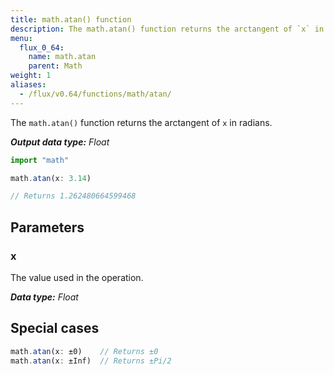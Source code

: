 ```yaml
---
title: math.atan() function
description: The math.atan() function returns the arctangent of `x` in radians.
menu:
  flux_0_64:
    name: math.atan
    parent: Math
weight: 1
aliases:
  - /flux/v0.64/functions/math/atan/
---
```


The `math.atan()` function returns the arctangent of `x` in radians.

_**Output data type:** Float_

```js
import "math"

math.atan(x: 3.14)

// Returns 1.262480664599468
```

## Parameters

### x
The value used in the operation.

_**Data type:** Float_

## Special cases
```js
math.atan(x: ±0)    // Returns ±0
math.atan(x: ±Inf)  // Returns ±Pi/2
```
